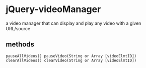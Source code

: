 # jQuery-videoManager
a video manager that can display and play any video with a given URL/source
## methods
`
pauseAllVideos()
pauseVideo(String or Array [videoElmtID])
clearAllVideos()
clearVideo(String or Array [videoElmtID])
`
